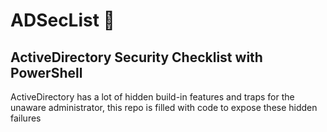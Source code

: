 # ADSecList 🔐

## ActiveDirectory Security Checklist with PowerShell

ActiveDirectory has a lot of hidden build-in features and traps for the unaware administrator, this repo is filled with code to expose these hidden failures
